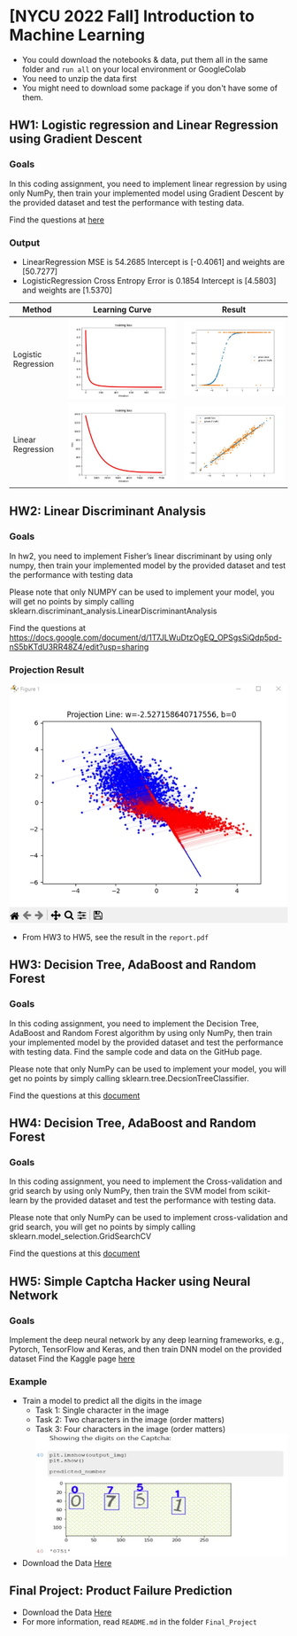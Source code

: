 # [NYCU 2022 Fall] Introduction to Machine Learning

* You could download the notebooks & data, put them all in the same folder and `run all` on your local environment or GoogleColab
* You need to unzip the data first
* You might need to download some package if you don't have some of them.

## HW1: Logistic regression and Linear Regression using Gradient Descent

### Goals
In this coding assignment, you need to implement linear regression by using only NumPy, then train your implemented model using Gradient Descent by the provided dataset and test the performance with testing data.

Find the questions at [here](https://docs.google.com/document/d/1kBR0tqYltq1YEoFiwem0Yzn_MYq5wNyzJG9LeURHDYE/edit?usp=sharing)

### Output

* LinearRegression
MSE is 54.2685
Intercept is [-0.4061] and weights are [50.7277]
* LogisticRegression
Cross Entropy Error is 0.1854
Intercept is [4.5803] and weights are [1.5370]


| Method            | Learning Curve | Result |
| ----------------- | -------- | -------- |
| Logistic Regression | ![](Results/logistic_training_loss.jpg) | ![](Results/Logistic_Result.jpg)         |
| Linear Regression | ![](Results/linear_training_loss.jpg)     | ![](Results/Linear_Result.jpg)     |


## HW2: Linear Discriminant Analysis

### Goals
In hw2, you need to implement Fisher’s linear discriminant by using only numpy, then train your implemented model by the provided dataset and test the performance with testing data

Please note that only NUMPY can be used to implement your model, you will get no points by simply calling sklearn.discriminant_analysis.LinearDiscriminantAnalysis

Find the questions at https://docs.google.com/document/d/1T7JLWuDtzOgEQ_OPSgsSiQdp5pd-nS5bKTdU3RR48Z4/edit?usp=sharing

### Projection Result
![](Results/FLD_ProjectionResult.jpg)

* From HW3 to HW5, see the result in the `report.pdf`

## HW3: Decision Tree, AdaBoost and Random Forest

### Goals
In this coding assignment, you need to implement the Decision Tree, AdaBoost and Random Forest algorithm by using only NumPy, then train your implemented model by the provided dataset and test the performance with testing data. Find the sample code and data on the GitHub page.

Please note that only NumPy can be used to implement your model, you will get no points by simply calling sklearn.tree.DecsionTreeClassifier.

Find the questions at this [document](https://docs.google.com/document/d/1ODV5FtIIn6fXjExL6cF8UOsQ-ctu53jObOAjrcSmqfw/edit?usp=sharing)


## HW4: Decision Tree, AdaBoost and Random Forest

### Goals
In this coding assignment, you need to implement the Cross-validation and grid search by using only NumPy, then train the SVM model from scikit-learn by the provided dataset and test the performance with testing data.

Please note that only NumPy can be used to implement cross-validation and grid search, you will get no points by simply calling sklearn.model_selection.GridSearchCV

Find the questions at this [document](https://docs.google.com/document/d/1YvMXHrcyxQrBHbGEZgPZbMVtXesSQuIm/edit?usp=sharing&ouid=106791491758005483971&rtpof=true&sd=true)


## HW5: Simple Captcha Hacker using Neural Network

### Goals
Implement the deep neural network by any deep learning frameworks, e.g., Pytorch, TensorFlow and Keras, and then train DNN model on the provided dataset
Find the Kaggle page [here](https://www.kaggle.com/competitions/captcha-hacker/overview)

### Example
* Train a model to predict all the digits in the image
    * Task 1: Single character in the image
    * Task 2: Two characters in the image (order matters)
    * Task 3: Four characters in the image (order matters)
![](Results/Example.jpg)
* Download the Data [Here](https://www.kaggle.com/competitions/captcha-hacker/data)

## Final Project: Product Failure Prediction

* Download the Data [Here](https://www.kaggle.com/competitions/tabular-playground-series-aug-2022/data)
* For more information, read `README.md` in the folder `Final_Project`

